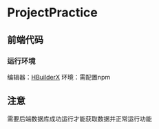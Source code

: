# ProjectPractice
## 前端代码
### 运行环境
编辑器：[HBuilderX](https://www.dcloud.io/hbuilderx.html)
环境：需配置npm
## 注意
需要后端数据库成功运行才能获取数据并正常运行功能
